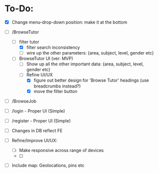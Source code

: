# To-Do:



- [x] Change menu-drop-down position: make it at the bottom

- [ ] /BrowseTutor
  - [ ] filter tutor
    - [x] filter search inconsistency
    - [ ] wire up the other parameters: {area, subject, level, gender etc}
  - [ ] BrowseTutor UI (ver: MVP)
    - [ ] Show up all the other important data: {area, subject, level, gender etc}
    - [ ] Refine UI/UX
      - [x] figure out better design for 'Browse Tutor' headings (use breadcrumbs instead?)
      - [x] move the filter button
- [ ] /BrowseJob
- [ ] /login - Proper UI (Simple)
- [ ] /register -  Proper UI (Simple)
- [ ] Changes in DB reflect FE
- [ ] Refine/Improve UI/UX:
  - [ ] Make responsive across range of devices
  - [ ] 
- [ ] Include map: Geolocations, pins etc
